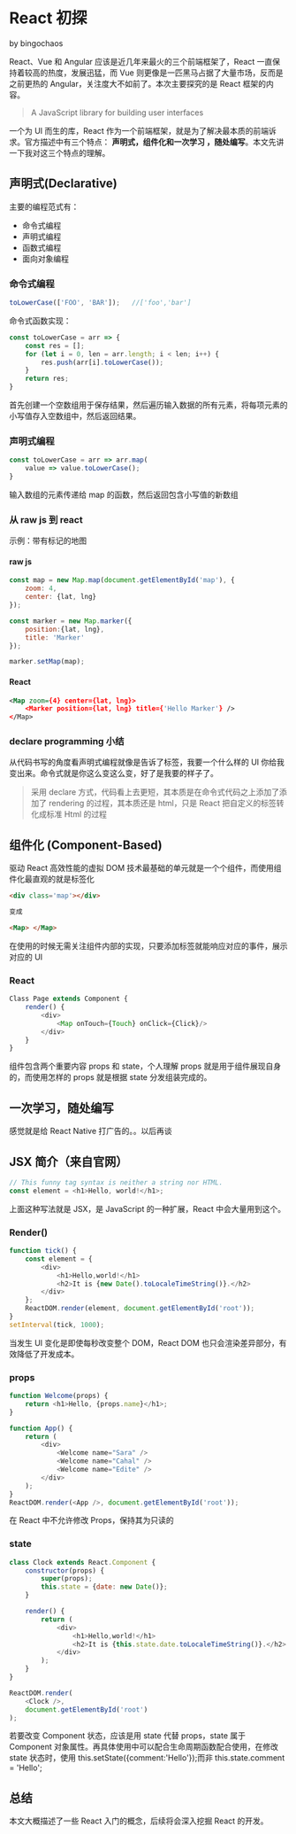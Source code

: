 # React 初探

by bingochaos

React、Vue 和 Angular 应该是近几年来最火的三个前端框架了，React 一直保持着较高的热度，发展迅猛，而 Vue 则更像是一匹黑马占据了大量市场，反而是之前更热的 Angular，关注度大不如前了。本次主要探究的是 React 框架的内容。

> A JavaScript library for building user interfaces

一个为 UI 而生的库，React 作为一个前端框架，就是为了解决最本质的前端诉求。官方描述中有三个特点： **声明式，组件化和一次学习 ，随处编写**。本文先讲一下我对这三个特点的理解。


## 声明式(Declarative)

主要的编程范式有：

 * 命令式编程
 * 声明式编程
 * 函数式编程
 * 面向对象编程

### 命令式编程

```Javascript
toLowerCase(['FOO', 'BAR']);   //['foo','bar']
```

命令式函数实现：

```Javascript
const toLowerCase = arr => {
    const res = [];
    for (let i = 0, len = arr.length; i < len; i++) {
        res.push(arr[i].toLowerCase());
    }
    return res;
}
```

首先创建一个空数组用于保存结果，然后遍历输入数据的所有元素，将每项元素的小写值存入空数组中，然后返回结果。

### 声明式编程

```Javascript
const toLowerCase = arr => arr.map(
    value => value.toLowerCase();
}
```

输入数组的元素传递给 map 的函数，然后返回包含小写值的新数组


### 从 raw js 到 react

示例：带有标记的地图

#### raw js

```Javascript
const map = new Map.map(document.getElementById('map'), {
    zoom: 4,
    center: {lat, lng}
});

const marker = new Map.marker({
    position:{lat, lng},
    title: 'Marker'
});

marker.setMap(map);
```

#### React

```xml
<Map zoom={4} center={lat, lng}>
    <Marker position={lat, lng} title={'Hello Marker'} />
</Map>
```

### declare programming 小结

从代码书写的角度看声明式编程就像是告诉了标签，我要一个什么样的 UI 你给我变出来。命令式就是你这么变这么变，好了是我要的样子了。 
> 采用 declare 方式，代码看上去更短，其本质是在命令式代码之上添加了添加了 rendering 的过程，其本质还是 html，只是 React 把自定义的标签转化成标准 Html 的过程

## 组件化 (Component-Based)

驱动 React 高效性能的虚拟 DOM 技术最基础的单元就是一个个组件，而使用组件化最直观的就是标签化

```html
<div class='map'></div>

变成

<Map> </Map>
```

在使用的时候无需关注组件内部的实现，只要添加标签就能响应对应的事件，展示对应的 UI

### React

```Javascript
Class Page extends Component {
    render() {
        <div>
            <Map onTouch={Touch} onClick={Click}/>
        </div>
    }
}
```

组件包含两个重要内容 props 和 state，个人理解 props 就是用于组件展现自身的，而使用怎样的 props 就是根据 state 分发组装完成的。


## 一次学习，随处编写

感觉就是给 React Native 打广告的。。以后再谈


## JSX 简介（来自官网）

```Javascript
// This funny tag syntax is neither a string nor HTML.
const element = <h1>Hello, world!</h1>;
```

上面这种写法就是 JSX，是 JavaScript 的一种扩展，React 中会大量用到这个。

### Render()

```Javascript
function tick() {
    const element = {
        <div>
            <h1>Hello,world!</h1>
            <h2>It is {new Date().toLocaleTimeString()}.</h2>
        </div>
    };
    ReactDOM.render(element, document.getElementById('root'));
}
setInterval(tick, 1000);
```

当发生 UI 变化是即使每秒改变整个 DOM，React DOM 也只会渲染差异部分，有效降低了开发成本。

### props

```Javascript
function Welcome(props) {
    return <h1>Hello, {props.name}</h1>;
}

function App() {
    return (
        <div>
            <Welcome name="Sara" />
            <Welcome name="Cahal" />
            <Welcome name="Edite" />
        </div>
    );
}
ReactDOM.render(<App />, document.getElementById('root'));
```

在 React 中不允许修改 Props，保持其为只读的

### state

```Javascript
class Clock extends React.Component {
    constructor(props) {
        super(props);
        this.state = {date: new Date()};    
    }

    render() {
        return (
            <div>
                <h1>Hello,world!</h1>
                <h2>It is {this.state.date.toLocaleTimeString()}.</h2>
            </div>
        );
    }
}

ReactDOM.render(
    <Clock />,
    document.getElementById('root')
);
```

若要改变 Component 状态，应该是用 state 代替 props，state 属于 Component 对象属性。再具体使用中可以配合生命周期函数配合使用，在修改 state 状态时，使用 this.setState({comment:'Hello'});而非 this.state.comment = 'Hello';


## 总结

本文大概描述了一些 React 入门的概念，后续将会深入挖掘 React 的开发。






















